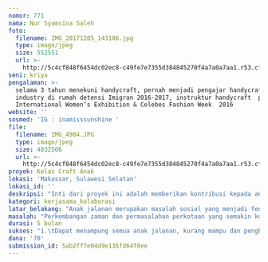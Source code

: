 ```yaml
---
nomor: 771
nama: Nur Syamsina Saleh
foto:
  filename: IMG_20171205_143106.jpg
  type: image/jpeg
  size: 552551
  url: >-
    http://5c4cf848f6454dc02ec8-c49fe7e7355d384845270f4a7a0a7aa1.r53.cf2.rackcdn.com/0763e46f-9267-4af4-aa04-7dd5c4d11f3a/IMG_20171205_143106.jpg
seni: kriya
pengalaman: >-
  selama 3 tahun menekuni handycraft, pernah menjadi pengajar handycraft & home
  industry di rumah detensi Imigran 2016-2017, instruktur handycraft  pada The
  International Women’s Exhibition & Celebes Fashion Week  2016
website: ''
sosmed: 'IG : inamisssunshine '
file:
  filename: IMG_4904.JPG
  type: image/jpeg
  size: 4832506
  url: >-
    http://5c4cf848f6454dc02ec8-c49fe7e7355d384845270f4a7a0a7aa1.r53.cf2.rackcdn.com/b4596979-6176-4395-98b1-432d9c173e3c/IMG_4904.JPG
proyek: Kelas Craft Anak
lokasi: 'Makassar, Sulawesi Selatan'
lokasi_id: ''
deskripsi: "Inti dari proyek ini adalah memberikan kontribusi kepada anak-anak jalanan, kurang mampu, penghuni rumah singgah (karena sakit) di Kota Makassar sehingga mereka mampu menjalani hidup secara mandiri. Proyek ini berkolaborasi dengan beberapa komunitas sosial dan komunitas craft di Kota Makassar.\r\n1.\tWorkshop craft & art\r\nTarget peserta : 20 orang/pertemuan dengan jumlah pertemuan 2 kali sebulan selama 3 bulan dengan total 6 kali workshop (tiap workshop berbeda jenis craft yang di ajarkan), 2 bulan perampungan dan persiapan pameran\r\n2.\tPameran \r\nHasil workshop akan ditampilkan dalam pameran yang akan diadakan selama satu hari, dengan persiapan selama 1 bulan, hasil karya peserta akan dilelang/dijual. Hasil penjualan akan diberikan sepenuhnya kepada pembuat karya.\r\n\r\n"
kategori: kerjasama_kolaborasi
latar_belakang: "Anak jalanan merupakan masalah sosial yang menjadi fenomena menarik dalam kehidupan bermasyarakat. Kita bisa menjumpai anak - anak yang sebagian besar hidupnya berada di jalanan di berbagai titik pusat keramaian di kota besar, seperti di pasar, terminal, stasiun, traffic light, pusat pertokoan, dan sebagainya. Kehidupan jalanan mereka terutama berhubungan dengan kegiatan ekonomi, antara lain mengamen, mengemis, mengasong, kuli, loper koran, pembersih mobil, dan sebagainya. Kejadian tersebut merupakan fenomena gunung es yang membutuhkan penanganan serius karena meledaknya jumlah anak jalanan.\r\nUntuk mengurangi dampak yang diakibatkan oleh fenomena tersebut, salah satu cara untuk mengalihkan seperti mengajak mereka mengenal seni dan craft.\r\nSeni merupakan suatu kegiatan yang tak terstruktur sehingga bisa mengeksplorasi imajinasi, sedangkan Craft melibatkan kegiatan terstruktur dengan tujuan spesifik atau membuat sesuatu.\r\nManfaat craft secara umum adalah untuk melatih koordinasi otak dan tangan, melatih kemampuan motorik, mengasah kontrol diri dan kesabaran, meningkatkan kepercayaan diri, mengembangkan imajinasi dan ekspresi diri, belajar lebih fokus dan mengasah kemampuan menyelesaikan masalah, sehingga pada akhirnya mereka bisa menjadi lebih mandiri.\r\n"
masalah: "Perkembangan zaman dan permasalahan perkotaan yang semakin kompleks membawa dampak negatif tersendiri bagi sebagian masyarakat. Salah satu “korban” dari permasalahan ini adalah anak-anak. Kemiskinan memaksa beberapa anak untuk bekerja demi membantu keluarga. Namun, karena kurangnya keterampilan yang memadai, mereka terpaksa “bekerja” di jalanan yang membuat mereka rentan terhadap kekerasan.\r\nKemiskinan juga menyebabkan anak-anak dengan penyakit serius, seperti kanker, memiliki akses yang terbatas terhadap pelayanan kesehatan yang nyaman. Ditambah beban psikologis orang tua menjadikan mereka rentan terhadap stress yang akan menghambat proses penyembuhan.\r\n"
durasi: 5 bulan
sukses: "1.\tDapat menampung semua anak jalanan, kurang mampu dan penghuni rumah singgah untuk mempelajari craft dan art sehingga dapat membantu perekonomian mereka lebih baik lagi \r\n2.\tNilai penjualan saat pameran yang tercapai sesuai dan atau melebihi target.\r\n3.\tTerciptanya ruang kerja dan bermain bagi anak-anak yang harus bekerja demi perbaikan ekonomi tanpa harus kembali ke jalan dan menikmati masa tumbuh mereka.\r\n"
dana: '70'
submission_id: 5ab2ff7e04d9e135fd64f0ee
---
```

